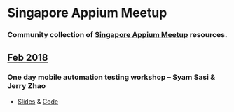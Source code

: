 # Singapore Appium Meetup

### Community collection of [Singapore Appium Meetup](https://www.meetup.com/Singapore-Appium-Meetup/) resources.

## [Feb 2018](https://www.meetup.com/en-AU/Singapore-Appium-Meetup/events/246708100/)
### One day mobile automation testing workshop – Syam Sasi & Jerry Zhao 
* [Slides](https://docs.google.com/presentation/d/1qMlVCeelMbvmTBcN06UiVjdbJAazOBGaAIuJ5g1djzQ/edit#slide=id.g30b1331d8f_2_58) & [Code](https://github.com/singapore-appium-meetup/Singapore_Appium_Meetup_Feb_10_2018)

